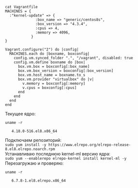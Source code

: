 
```
cat Vagrantfile
MACHINES = {
  :"kernel-update" => {
              :box_name => "generic/centos8s",
              :box_version => "4.3.4",
              :cpus => 4,
              :memory => 4096,
            }
}

Vagrant.configure("2") do |config|
  MACHINES.each do |boxname, boxconfig|
    config.vm.synced_folder ".", "/vagrant", disabled: true
    config.vm.define boxname do |box|
      box.vm.box = boxconfig[:box_name]
      box.vm.box_version = boxconfig[:box_version]
      box.vm.host_name = boxname.to_s
      box.vm.provider "virtualbox" do |v|
        v.memory = boxconfig[:memory]
        v.cpus = boxconfig[:cpus]
      end
    end
  end
end
```

Текущее ядро:  
```
uname -r
   
   4.18.0-516.el8.x86_64
```
Подключаем репозиторий:  
`sudo yum install -y https://www.elrepo.org/elrepo-release-8.el8.elrepo.noarch.rpm`  
Устанавливаю последнюю kernel-ml версию ядра:  
`sudo yum --enablerepo elrepo-kernel install kernel-ml -y`  
Перезагружаю и проверяю:  
```
uname -r
   
   6.7.8-1.el8.elrepo.x86_64
```
